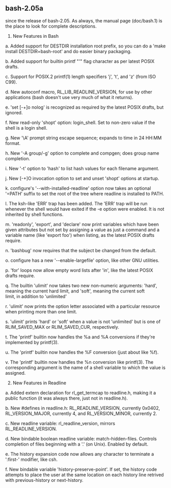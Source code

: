 ## bash-2.05a

since
the release of bash-2.05.  As always, the manual page (doc/bash.1) is
the place to look for complete descriptions.

1.  New Features in Bash

a.  Added support for DESTDIR installation root prefix, so you can do a
    'make install DESTDIR=bash-root' and do easier binary packaging.

b.  Added support for builtin printf "'" flag character as per latest POSIX
    drafts.

c.  Support for POSIX.2 printf(1) length specifiers 'j', 't', and 'z' (from
    ISO C99).

d.  New autoconf macro, RL_LIB_READLINE_VERSION, for use by other applications
    (bash doesn't use very much of what it returns).

e.  'set [-+]o nolog' is recognized as required by the latest POSIX drafts,
    but ignored.

f.  New read-only 'shopt' option:  login_shell.  Set to non-zero value if the
    shell is a login shell.

g.  New '\A' prompt string escape sequence; expands to time in 24 HH:MM format.

h.  New '-A group/-g' option to complete and compgen; does group name
    completion.

i.  New '-t' option to 'hash' to list hash values for each filename argument.

j.  New [-+]O invocation option to set and unset 'shopt' options at startup.

k.  configure's '--with-installed-readline' option now takes an optional
    '=PATH' suffix to set the root of the tree where readline is installed
    to PATH.

l.  The ksh-like 'ERR' trap has been added.  The 'ERR' trap will be run
    whenever the shell would have exited if the -e option were enabled.
    It is not inherited by shell functions.

m.  'readonly', 'export', and 'declare' now print variables which have been
    given attributes but not set by assigning a value as just a command and
    a variable name (like 'export foo') when listing, as the latest POSIX
    drafts require.

n.  'bashbug' now requires that the subject be changed from the default.

o.  configure has a new '--enable-largefile' option, like other GNU utilities.

p.  'for' loops now allow empty word lists after 'in', like the latest POSIX
    drafts require.

q.  The builtin 'ulimit' now takes two new non-numeric arguments:  'hard',
    meaning the current hard limit, and 'soft', meaning the current soft  
    limit, in addition to 'unlimited'
    
r.  'ulimit' now prints the option letter associated with a particular
    resource when printing more than one limit.

s.  'ulimit' prints 'hard' or 'soft' when a value is not 'unlimited' but is
    one of RLIM_SAVED_MAX or RLIM_SAVED_CUR, respectively.

t.  The 'printf' builtin now handles the %a and %A conversions if they're
    implemented by printf(3).

u.  The 'printf' builtin now handles the %F conversion (just about like %f).

v.  The 'printf' builtin now handles the %n conversion like printf(3).  The
    corresponding argument is the name of a shell variable to which the
    value is assigned.

2.  New Features in Readline

a.  Added extern declaration for rl_get_termcap to readline.h, making it a
    public function (it was always there, just not in readline.h).

b.  New #defines in readline.h:  RL_READLINE_VERSION, currently 0x0402,
    RL_VERSION_MAJOR, currently 4, and RL_VERSION_MINOR, currently 2.

c.  New readline variable:  rl_readline_version, mirrors RL_READLINE_VERSION.

d.  New bindable boolean readline variable:  match-hidden-files.  Controls
    completion of files beginning with a '.' (on Unix).  Enabled by default.

e.  The history expansion code now allows any character to terminate a
    ':first-' modifier, like csh.

f.  New bindable variable 'history-preserve-point'.  If set, the history
    code attempts to place the user at the same location on each history
    line retrived with previous-history or next-history.
